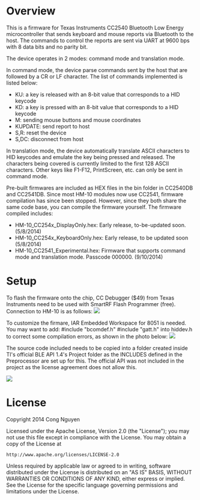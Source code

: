 # Overview

This is a firmware for Texas Instruments CC2540 Bluetooth Low Energy microcontroller that sends
keyboard and mouse reports via Bluetooth to the host. The commands to control the reports are sent
via UART at 9600 bps with 8 data bits and no parity bit.

The device operates in 2 modes: command mode and translation mode.

In command mode, the device parse commands sent by the host that are followed by a CR or LF character. The list of commands implemented is listed below:
+ KU<value>: a key is released with an 8-bit value that corresponds to a HID keycode
+ KD<value>: a key is pressed with an 8-bit value that corresponds to a HID keycode
+ M<status><X><Y><Z>: sending mouse buttons and mouse coordinates
+ KUPDATE: send report to host
+ S,R: reset the device
+ S,DC: disconnect from host

In translation mode, the device automatically translate ASCII characters to HID keycodes and emulate the key being pressed and released. The characters being covered is currently limited to the first 128 ASCII characters. Other keys like F1-F12, PrintScreen, etc. can only be sent in command mode.

Pre-built firmwares are included as HEX files in the bin folder in CC2540DB and CC2541DB. Since most HM-10 modules now use CC2541, firmware compilation has since been stopped. However, since they both share the same code base, you can compile the firmware yourself. The firmware compiled includes:
+ HM-10_CC254x_DisplayOnly.hex: Early release, to-be-updated soon. (5/8/2014)
+ HM-10_CC254x_KeyboardOnly.hex: Early release, to be updated soon (5/8/2014)
+ HM-10_CC2541_Experimental.hex: Firmware that supports command mode and translation mode. Passcode 000000. (9/10/2014)

# Setup
To flash the firmware onto the chip, CC Debugger ($49) from Texas Instruments need to be used with 
SmartRF Flash Programmer (free). Connection to HM-10 is as follows:
![](https://flashandrc.files.wordpress.com/2014/08/connection.png)

To customize the firmare, IAR Embedded Workspace for 8051 is needed. You may want to add:
    #include "bcomdef.h"
    #include "gatt.h"
into hiddev.h to correct some compilation errors, as shown in the photo below:
![](https://flashandrc.files.wordpress.com/2014/10/hiddev_adding_includes.png)

The source code included needs to be copied into a folder created inside TI's official BLE API 1.4's
Project folder as the INCLUDES defined in the Preprocessor are set up for this. The official API was 
not included in the project as the license agreement does not allow this.

![](https://flashandrc.files.wordpress.com/2014/10/folder-struct.png)

# License

Copyright 2014 Cong Nguyen

Licensed under the Apache License, Version 2.0 (the "License");
you may not use this file except in compliance with the License.
You may obtain a copy of the License at

    http://www.apache.org/licenses/LICENSE-2.0

Unless required by applicable law or agreed to in writing, software
distributed under the License is distributed on an "AS IS" BASIS,
WITHOUT WARRANTIES OR CONDITIONS OF ANY KIND, either express or implied.
See the License for the specific language governing permissions and
limitations under the License.
